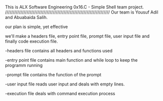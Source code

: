 This is ALX Software Engineering 0x16.C - Simple Shell team project.
////////////////////////////////////////////////////////////////////
Our team is Yousuf Adil and Abuabaida Salih.

our plan is simple, yet effective

we'll make a headers file, entry point file, prompt file, user input file and finally code execution file.

-headers file contains all headers and functions used

-entry point file contains main function and while loop to keep the programm running

-prompt file contains the function of the prompt

-user input file reads user input and deals with empty lines.

-execution file deals with command execution process
